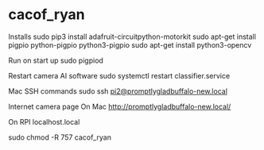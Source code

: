 # cacof_ryan

Installs
sudo pip3 install adafruit-circuitpython-motorkit
sudo apt-get install pigpio python-pigpio python3-pigpio
sudo apt-get install python3-opencv

Run on start up
sudo pigpiod


Restart camera AI software
sudo systemctl restart classifier.service


Mac SSH commands
sudo ssh pi2@promptlygladbuffalo-new.local

Internet camera page
On Mac
http://promptlygladbuffalo-new.local/

On RPI
localhost.local


sudo chmod -R 757 cacof_ryan

